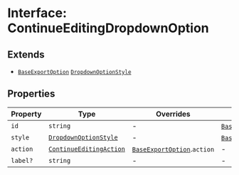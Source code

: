 # Interface: ContinueEditingDropdownOption

## Extends

- [`BaseExportOption`](base-export-option.md) [`DropdownOptionStyle`](dropdown-option-style.md)

## Properties

| Property | Type | Overrides | Inherited from |
| ------ | ------ | ------ | ------ |
| `id` | `string` | - | [`BaseExportOption`](base-export-option.md).`id` |
| `style` | [`DropdownOptionStyle`](dropdown-option-style.md) | - | [`BaseExportOption`](base-export-option.md).`style` |
| `action` | [`ContinueEditingAction`](../type-aliases/continue-editing-action.md) | [`BaseExportOption`](base-export-option.md).`action` | - |
| `label?` | `string` | - | - |
